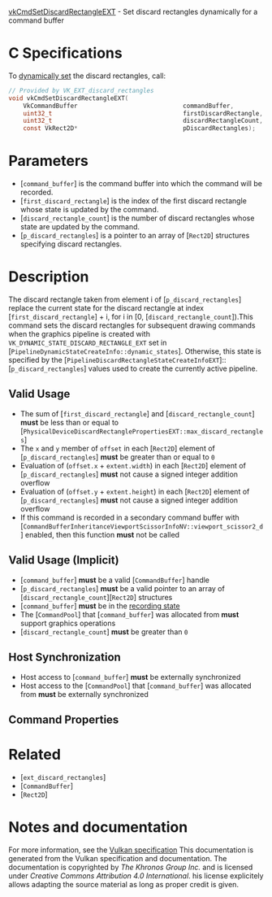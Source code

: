 [vkCmdSetDiscardRectangleEXT](https://www.khronos.org/registry/vulkan/specs/1.3-extensions/man/html/vkCmdSetDiscardRectangleEXT.html) - Set discard rectangles dynamically for a command buffer

# C Specifications
To [dynamically set](https://www.khronos.org/registry/vulkan/specs/1.3-extensions/html/vkspec.html#pipelines-dynamic-state) the discard rectangles,
call:
```c
// Provided by VK_EXT_discard_rectangles
void vkCmdSetDiscardRectangleEXT(
    VkCommandBuffer                             commandBuffer,
    uint32_t                                    firstDiscardRectangle,
    uint32_t                                    discardRectangleCount,
    const VkRect2D*                             pDiscardRectangles);
```

# Parameters
- [`command_buffer`] is the command buffer into which the command will be recorded.
- [`first_discard_rectangle`] is the index of the first discard rectangle whose state is updated by the command.
- [`discard_rectangle_count`] is the number of discard rectangles whose state are updated by the command.
- [`p_discard_rectangles`] is a pointer to an array of [`Rect2D`] structures specifying discard rectangles.

# Description
The discard rectangle taken from element i of [`p_discard_rectangles`]
replace the current state for the discard rectangle at index
[`first_discard_rectangle`] +  i, for i in [0,
[`discard_rectangle_count`]).This command sets the discard rectangles for subsequent drawing commands
when the graphics pipeline is created with
`VK_DYNAMIC_STATE_DISCARD_RECTANGLE_EXT` set in
[`PipelineDynamicStateCreateInfo::dynamic_states`].
Otherwise, this state is specified by the
[`PipelineDiscardRectangleStateCreateInfoEXT`]::[`p_discard_rectangles`]
values used to create the currently active pipeline.
## Valid Usage
-    The sum of [`first_discard_rectangle`] and [`discard_rectangle_count`] **must**  be less than or equal to [`PhysicalDeviceDiscardRectanglePropertiesEXT::max_discard_rectangles`]
-    The `x` and `y` member of `offset` in each [`Rect2D`] element of [`p_discard_rectangles`] **must**  be greater than or equal to `0`
-    Evaluation of (`offset.x` +  `extent.width`) in each [`Rect2D`] element of [`p_discard_rectangles`] **must**  not cause a signed integer addition overflow
-    Evaluation of (`offset.y` +  `extent.height`) in each [`Rect2D`] element of [`p_discard_rectangles`] **must**  not cause a signed integer addition overflow
-    If this command is recorded in a secondary command buffer with [`CommandBufferInheritanceViewportScissorInfoNV::viewport_scissor2_d`] enabled, then this function  **must**  not be called

## Valid Usage (Implicit)
-  [`command_buffer`] **must**  be a valid [`CommandBuffer`] handle
-  [`p_discard_rectangles`] **must**  be a valid pointer to an array of [`discard_rectangle_count`][`Rect2D`] structures
-  [`command_buffer`] **must**  be in the [recording state]()
-    The [`CommandPool`] that [`command_buffer`] was allocated from  **must**  support graphics operations
-  [`discard_rectangle_count`] **must**  be greater than `0`

## Host Synchronization
- Host access to [`command_buffer`] **must**  be externally synchronized
- Host access to the [`CommandPool`] that [`command_buffer`] was allocated from  **must**  be externally synchronized

## Command Properties

# Related
- [`ext_discard_rectangles`]
- [`CommandBuffer`]
- [`Rect2D`]

# Notes and documentation
For more information, see the [Vulkan specification](https://www.khronos.org/registry/vulkan/specs/1.3-extensions/html/vkspec.html)
This documentation is generated from the Vulkan specification and documentation.
The documentation is copyrighted by *The Khronos Group Inc.* and is licensed under *Creative Commons Attribution 4.0 International*.
his license explicitely allows adapting the source material as long as proper credit is given.
        
